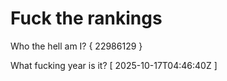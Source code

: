# Fuck the rankings

Who the hell am I?
{ 22986129 }

What fucking year is it?
[ 2025-10-17T04:46:40Z ]
